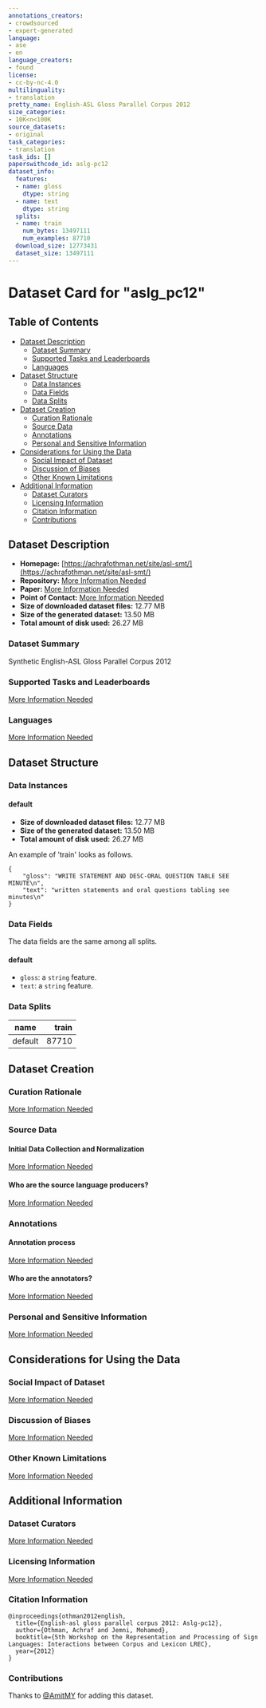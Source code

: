 ```yaml
---
annotations_creators:
- crowdsourced
- expert-generated
language:
- ase
- en
language_creators:
- found
license:
- cc-by-nc-4.0
multilinguality:
- translation
pretty_name: English-ASL Gloss Parallel Corpus 2012
size_categories:
- 10K<n<100K
source_datasets:
- original
task_categories:
- translation
task_ids: []
paperswithcode_id: aslg-pc12
dataset_info:
  features:
  - name: gloss
    dtype: string
  - name: text
    dtype: string
  splits:
  - name: train
    num_bytes: 13497111
    num_examples: 87710
  download_size: 12773431
  dataset_size: 13497111
---
```


# Dataset Card for "aslg_pc12"

## Table of Contents
- [Dataset Description](#dataset-description)
  - [Dataset Summary](#dataset-summary)
  - [Supported Tasks and Leaderboards](#supported-tasks-and-leaderboards)
  - [Languages](#languages)
- [Dataset Structure](#dataset-structure)
  - [Data Instances](#data-instances)
  - [Data Fields](#data-fields)
  - [Data Splits](#data-splits)
- [Dataset Creation](#dataset-creation)
  - [Curation Rationale](#curation-rationale)
  - [Source Data](#source-data)
  - [Annotations](#annotations)
  - [Personal and Sensitive Information](#personal-and-sensitive-information)
- [Considerations for Using the Data](#considerations-for-using-the-data)
  - [Social Impact of Dataset](#social-impact-of-dataset)
  - [Discussion of Biases](#discussion-of-biases)
  - [Other Known Limitations](#other-known-limitations)
- [Additional Information](#additional-information)
  - [Dataset Curators](#dataset-curators)
  - [Licensing Information](#licensing-information)
  - [Citation Information](#citation-information)
  - [Contributions](#contributions)

## Dataset Description

- **Homepage:** [https://achrafothman.net/site/asl-smt/](https://achrafothman.net/site/asl-smt/)
- **Repository:** [More Information Needed](https://github.com/huggingface/datasets/blob/master/CONTRIBUTING.md#how-to-contribute-to-the-dataset-cards)
- **Paper:** [More Information Needed](https://github.com/huggingface/datasets/blob/master/CONTRIBUTING.md#how-to-contribute-to-the-dataset-cards)
- **Point of Contact:** [More Information Needed](https://github.com/huggingface/datasets/blob/master/CONTRIBUTING.md#how-to-contribute-to-the-dataset-cards)
- **Size of downloaded dataset files:** 12.77 MB
- **Size of the generated dataset:** 13.50 MB
- **Total amount of disk used:** 26.27 MB

### Dataset Summary

Synthetic English-ASL Gloss Parallel Corpus 2012

### Supported Tasks and Leaderboards

[More Information Needed](https://github.com/huggingface/datasets/blob/master/CONTRIBUTING.md#how-to-contribute-to-the-dataset-cards)

### Languages

[More Information Needed](https://github.com/huggingface/datasets/blob/master/CONTRIBUTING.md#how-to-contribute-to-the-dataset-cards)

## Dataset Structure

### Data Instances

#### default

- **Size of downloaded dataset files:** 12.77 MB
- **Size of the generated dataset:** 13.50 MB
- **Total amount of disk used:** 26.27 MB

An example of 'train' looks as follows.
```
{
    "gloss": "WRITE STATEMENT AND DESC-ORAL QUESTION TABLE SEE MINUTE\n",
    "text": "written statements and oral questions tabling see minutes\n"
}
```

### Data Fields

The data fields are the same among all splits.

#### default
- `gloss`: a `string` feature.
- `text`: a `string` feature.

### Data Splits

| name  |train|
|-------|----:|
|default|87710|

## Dataset Creation

### Curation Rationale

[More Information Needed](https://github.com/huggingface/datasets/blob/master/CONTRIBUTING.md#how-to-contribute-to-the-dataset-cards)

### Source Data

#### Initial Data Collection and Normalization

[More Information Needed](https://github.com/huggingface/datasets/blob/master/CONTRIBUTING.md#how-to-contribute-to-the-dataset-cards)

#### Who are the source language producers?

[More Information Needed](https://github.com/huggingface/datasets/blob/master/CONTRIBUTING.md#how-to-contribute-to-the-dataset-cards)

### Annotations

#### Annotation process

[More Information Needed](https://github.com/huggingface/datasets/blob/master/CONTRIBUTING.md#how-to-contribute-to-the-dataset-cards)

#### Who are the annotators?

[More Information Needed](https://github.com/huggingface/datasets/blob/master/CONTRIBUTING.md#how-to-contribute-to-the-dataset-cards)

### Personal and Sensitive Information

[More Information Needed](https://github.com/huggingface/datasets/blob/master/CONTRIBUTING.md#how-to-contribute-to-the-dataset-cards)

## Considerations for Using the Data

### Social Impact of Dataset

[More Information Needed](https://github.com/huggingface/datasets/blob/master/CONTRIBUTING.md#how-to-contribute-to-the-dataset-cards)

### Discussion of Biases

[More Information Needed](https://github.com/huggingface/datasets/blob/master/CONTRIBUTING.md#how-to-contribute-to-the-dataset-cards)

### Other Known Limitations

[More Information Needed](https://github.com/huggingface/datasets/blob/master/CONTRIBUTING.md#how-to-contribute-to-the-dataset-cards)

## Additional Information

### Dataset Curators

[More Information Needed](https://github.com/huggingface/datasets/blob/master/CONTRIBUTING.md#how-to-contribute-to-the-dataset-cards)

### Licensing Information

[More Information Needed](https://github.com/huggingface/datasets/blob/master/CONTRIBUTING.md#how-to-contribute-to-the-dataset-cards)

### Citation Information

```
@inproceedings{othman2012english,
  title={English-asl gloss parallel corpus 2012: Aslg-pc12},
  author={Othman, Achraf and Jemni, Mohamed},
  booktitle={5th Workshop on the Representation and Processing of Sign Languages: Interactions between Corpus and Lexicon LREC},
  year={2012}
}

```


### Contributions

Thanks to [@AmitMY](https://github.com/AmitMY) for adding this dataset.